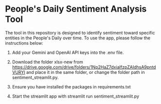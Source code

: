 # People's Daily Sentiment Analysis Tool 
The tool in this repository is designed to identify sentiment toward specific entities in the People's Daily over time. 
To use the app, please follow the instructions below: 

1. Add your Gemini and OpenAI API keys into the .env file.

2. Download the folder xlsx-new from https://drive.google.com/drive/folders/1Np2HaZ7dxiaIfzpZAIdhsA9pntdVURYI and place it in the same folder, or change the folder path in sentiment_streamlit.py.

3. Ensure you have installed the packages in requirements.txt

4. Start the streamlit app with  streamlit run sentiment_streamlit.py

